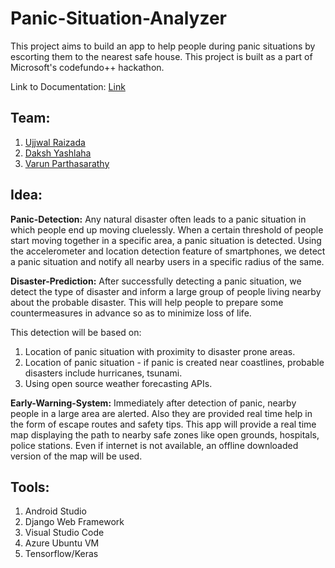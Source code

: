 # Panic-Situation-Analyzer

This project aims to build an app to help people during panic situations by escorting them to the nearest safe house.
This project is built as a part of Microsoft's codefundo++ hackathon.


Link to Documentation: [Link](Documentation.md)


## Team:

1. [Ujjwal Raizada](http://github.com/ujjwalrox)
2. [Daksh Yashlaha](http://github.com/tufty-123)
3. [Varun Parthasarathy](http://github.com/var-ji)


## Idea:

**Panic-Detection:** Any natural disaster often leads to a panic situation in which people end up moving cluelessly. When a certain threshold of people start moving together in a specific area, a panic situation is detected. Using the accelerometer and location detection feature of smartphones, we detect a panic situation and notify all nearby users in a specific radius of the same.

**Disaster-Prediction:** After successfully detecting a panic situation, we detect the type of disaster and inform a large group of people living nearby about the probable disaster. This will help people to prepare some countermeasures in advance so as to minimize loss of life.

This detection will be based on:
1. Location of panic situation with proximity to disaster prone areas.
2. Location of panic situation - if panic is created near coastlines, probable disasters include hurricanes, tsunami.
3. Using open source weather forecasting APIs. 
 
**Early-Warning-System:**  Immediately after detection of panic, nearby people in a large area are alerted. Also they are provided real time help in the form of escape routes and safety tips. This app will provide a real time map displaying the path to nearby safe zones like open grounds, hospitals, police stations. Even if internet is not available, an offline downloaded version of the map will be used.

## Tools:

1. Android Studio
2. Django Web Framework
3. Visual Studio Code
4. Azure Ubuntu VM
5. Tensorflow/Keras
